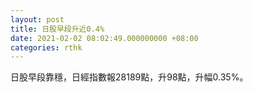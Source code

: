 ```yaml
---
layout: post
title: 日股早段升近0.4%
date: 2021-02-02 08:02:49.000000000 +08:00
categories: rthk
---
```


日股早段靠穩，日經指數報28189點，升98點，升幅0.35%。
